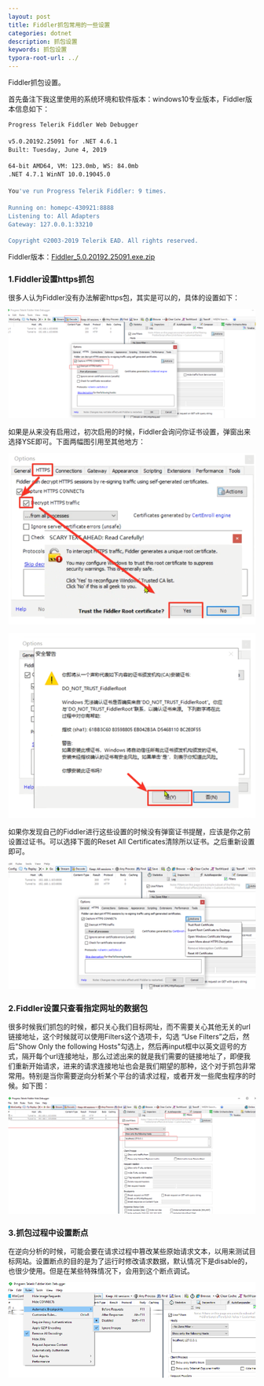 ```yaml
---
layout: post
title: Fiddler抓包常用的一些设置
categories: dotnet
description: 抓包设置
keywords: 抓包设置
typora-root-url: ../
---
```


Fiddler抓包设置。

首先备注下我这里使用的系统环境和软件版本：windows10专业版本，Fiddler版本信息如下：

````bash
Progress Telerik Fiddler Web Debugger

v5.0.20192.25091 for .NET 4.6.1
Built: Tuesday, June 4, 2019

64-bit AMD64, VM: 123.0mb, WS: 84.0mb
.NET 4.7.1 WinNT 10.0.19045.0

You've run Progress Telerik Fiddler: 9 times.

Running on: homepc-430921:8888
Listening to: All Adapters
Gateway: 127.0.0.1:33210

Copyright ©2003-2019 Telerik EAD. All rights reserved.
````

Fiddler版本：[Fiddler_5.0.20192.25091.exe.zip](https://cs-cn.top/assets/tools/Fiddler_5.0.20192.25091.exe.zip)

### 1.Fiddler设置https抓包

很多人认为Fiddler没有办法解密https包，其实是可以的，具体的设置如下：

![JR5hPaITQX](/images/posts/JR5hPaITQX.png)

如果是从来没有启用过，初次启用的时候，Fiddler会询问你证书设置，弹窗出来选择YSE即可。下面两幅图引用至其他地方：

![PotPlayerMini64_Z2kFzk21hQ](/images/posts/PotPlayerMini64_Z2kFzk21hQ.png)

![PotPlayerMini64_RiCZRhiiYN](/images/posts/PotPlayerMini64_RiCZRhiiYN.png)

如果你发现自己的Fiddler进行这些设置的时候没有弹窗证书提醒，应该是你之前设置过证书。可以选择下面的Reset All Certificates清除所以证书。之后重新设置即可。

![Fiddler_6iH3TwCieu](/images/posts/Fiddler_6iH3TwCieu.png)





### 2.Fiddler设置只查看指定网址的数据包

很多时候我们抓包的时候，都只关心我们目标网址，而不需要关心其他无关的url链接地址，这个时候就可以使用Filters这个选项卡，勾选 “Use Filters”之后，然后"Show Only the following Hosts"勾选上，然后再input框中以英文逗号的方式，隔开每个url连接地址，那么过滤出来的就是我们需要的链接地址了，即便我们重新开始请求，进来的请求连接地址也会是我们期望的那种，这个对于抓包非常常用。特别是当你需要逆向分析某个平台的请求过程，或者开发一些爬虫程序的时候。如下图：

![k4m34hIrX4](/images/posts/k4m34hIrX4.png)

### 3.抓包过程中设置断点

在逆向分析的时候，可能会要在请求过程中篡改某些原始请求文本，以用来测试目标网站。设置断点的目的是为了运行时修改请求数据，默认情况下是disable的，也很少使用。但是在某些特殊情况下，会用到这个断点调试。

![Fiddler_zYn0RWIcHV](/images/posts/Fiddler_zYn0RWIcHV.png)

